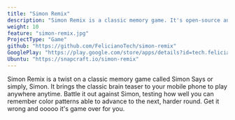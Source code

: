 ```yaml
---
title: "Simon Remix"
description: "Simon Remix is a classic memory game. It's open-source and written with Flutter."
weight: 10
feature: "simon-remix.jpg"
ProjectType: "Game"
github: "https://github.com/FelicianoTech/simon-remix"
GooglePlay: "https://play.google.com/store/apps/details?id=tech.feliciano.games.simon_remix"
Ubuntu: "https://snapcraft.io/simon-remix"
---
```


Simon Remix is a twist on a classic memory game called Simon Says or simply, Simon. It brings the classic brain teaser to your mobile phone to play anywhere anytime. Battle it out against Simon, testing how well you can remember color patterns able to advance to the next, harder round. Get it wrong and ooooo it's game over for you.
